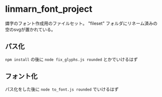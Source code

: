 # linmarn_font_project
燐字のフォント作成用のファイルセット。
"fileset" フォルダにリネーム済みの空のsvgが置かれている。

## パス化
`npm install` の後に `node fix_glyphs.js rounded` とかでいけるはず

## フォント化
パス化をした後に `node to_font.js rounded` でいけるはず
